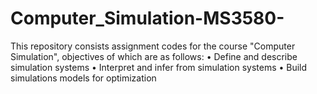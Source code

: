 # Computer_Simulation-MS3580-
This repository consists assignment codes for the course "Computer Simulation", objectives of which are as follows:
•	Define and describe simulation systems
•	Interpret and infer from simulation systems
•	Build simulations models for optimization
